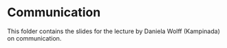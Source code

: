 # Communication

This folder contains the slides for the lecture by Daniela Wolff (Kampinada) on communication.

